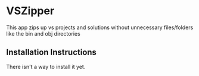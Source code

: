 # VSZipper
This app zips up vs projects and solutions without unnecessary files/folders like the bin and obj directories

## Installation Instructions

There isn't a way to install it yet.
